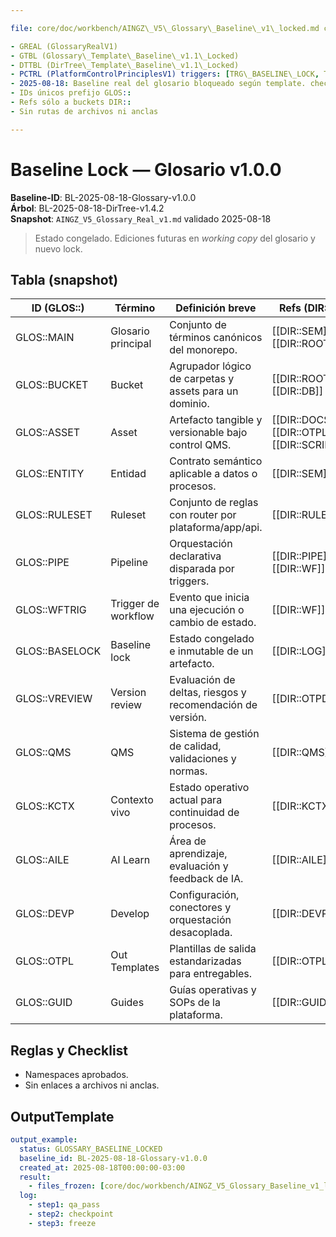 ```yaml
---

file: core/doc/workbench/AINGZ\_V5\_Glossary\_Baseline\_v1\_locked.md code: GBL name: GlossaryBaselineV1 version: v1.0.0 date: 2025-08-18 owner: AingZ\_Platform · RwB status: locked referencias:

- GREAL (GlossaryRealV1)
- GTBL (Glossary\_Template\_Baseline\_v1.1\_Locked)
- DTTBL (DirTree\_Template\_Baseline\_v1.1\_Locked)
- PCTRL (PlatformControlPrinciplesV1) triggers: [TRG\_BASELINE\_LOCK, TRG\_GLOSSARY] cambios:
- 2025-08-18: Baseline real del glosario bloqueado según template. checks:
- IDs únicos prefijo GLOS::
- Refs sólo a buckets DIR::
- Sin rutas de archivos ni anclas

---
```


# Baseline Lock — Glosario v1.0.0

**Baseline-ID**: BL-2025-08-18-Glossary-v1.0.0\
**Árbol**: BL-2025-08-18-DirTree-v1.4.2\
**Snapshot**: `AINGZ_V5_Glossary_Real_v1.md` validado 2025-08-18

> Estado congelado. Ediciones futuras en *working copy* del glosario y nuevo lock.

## Tabla (snapshot)

| ID (GLOS::)    | Término             | Definición breve                                          | Refs (DIR::)                                 | Sinónimos           | Tags            |
| -------------- | ------------------- | --------------------------------------------------------- | -------------------------------------------- | ------------------- | --------------- |
| GLOS::MAIN     | Glosario principal  | Conjunto de términos canónicos del monorepo.              | [[DIR::SEM]], [[DIR::ROOT]]                  | vocabulario         | #glosario       |
| GLOS::BUCKET   | Bucket              | Agrupador lógico de carpetas y assets para un dominio.    | [[DIR::ROOT]], [[DIR::DB]]                   | carpeta lógica      | #estructura     |
| GLOS::ASSET    | Asset               | Artefacto tangible y versionable bajo control QMS.        | [[DIR::DOCS]], [[DIR::OTPL]], [[DIR::SCRIP]] | artefacto           | #artefacto      |
| GLOS::ENTITY   | Entidad             | Contrato semántico aplicable a datos o procesos.          | [[DIR::SEM]]                                 | concepto            | #semantica      |
| GLOS::RULESET  | Ruleset             | Conjunto de reglas con router por plataforma/app/api.     | [[DIR::RULE]]                                | políticas           | #gobierno       |
| GLOS::PIPE     | Pipeline            | Orquestación declarativa disparada por triggers.          | [[DIR::PIPE]], [[DIR::WF]]                   | flujo               | #orquestacion   |
| GLOS::WFTRIG   | Trigger de workflow | Evento que inicia una ejecución o cambio de estado.       | [[DIR::WF]]                                  | disparador          | #workflow       |
| GLOS::BASELOCK | Baseline lock       | Estado congelado e inmutable de un artefacto.             | [[DIR::LOG]]                                 | freeze              | #qms            |
| GLOS::VREVIEW  | Version review      | Evaluación de deltas, riesgos y recomendación de versión. | [[DIR::OTPD]]                                | revisión de versión | #qms            |
| GLOS::QMS      | QMS                 | Sistema de gestión de calidad, validaciones y normas.     | [[DIR::QMS]]                                 | calidad             | #qms            |
| GLOS::KCTX     | Contexto vivo       | Estado operativo actual para continuidad de procesos.     | [[DIR::KCTX]]                                | estado activo       | #operacion      |
| GLOS::AILE     | AI Learn            | Área de aprendizaje, evaluación y feedback de IA.         | [[DIR::AILE]]                                | mlops               | #ia             |
| GLOS::DEVP     | Develop             | Configuración, conectores y orquestación desacoplada.     | [[DIR::DEVP]]                                | devops              | #plataforma     |
| GLOS::OTPL     | Out Templates       | Plantillas de salida estandarizadas para entregables.     | [[DIR::OTPL]]                                | templates           | #documentacion  |
| GLOS::GUID     | Guides              | Guías operativas y SOPs de la plataforma.                 | [[DIR::GUID]]                                | manuales            | #procedimientos |

## Reglas y Checklist

- Namespaces aprobados.
- Sin enlaces a archivos ni anclas.

## OutputTemplate

```yaml
output_example:
  status: GLOSSARY_BASELINE_LOCKED
  baseline_id: BL-2025-08-18-Glossary-v1.0.0
  created_at: 2025-08-18T00:00:00-03:00
  result:
    - files_frozen: [core/doc/workbench/AINGZ_V5_Glossary_Baseline_v1_locked.md]
  log:
    - step1: qa_pass
    - step2: checkpoint
    - step3: freeze
```

